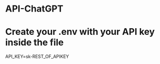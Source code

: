 # API-ChatGPT

<h1>Create your .env with your API key inside the file</h1>

API_KEY=sk-REST_OF_APIKEY
